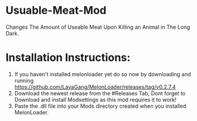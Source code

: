 # Usuable-Meat-Mod
Changes The Amount of Useable Meat Upon Killing an Animal in The Long Dark.

# Installation Instructions:
1. If you haven't installed melonloader yet do so now by downloading and running https://github.com/LavaGang/MelonLoader/releases/tag/v0.2.7.4
2. Download the newest release from the #Releases Tab, Dont forget to Download and install Modsettings as this mod requires it to work!
3. Paste the .dll file into your Mods directory created when you installed MelonLoader.
